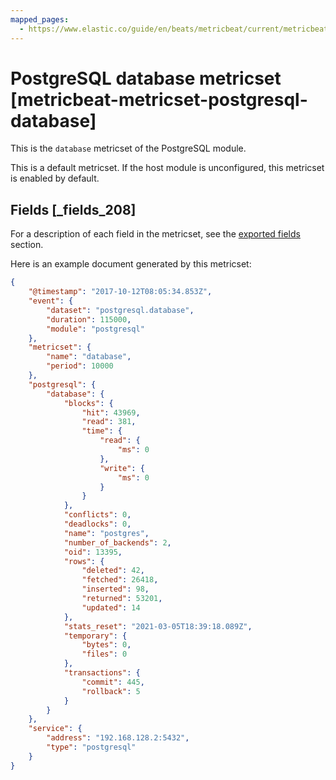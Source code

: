```yaml
---
mapped_pages:
  - https://www.elastic.co/guide/en/beats/metricbeat/current/metricbeat-metricset-postgresql-database.html
---
```


# PostgreSQL database metricset [metricbeat-metricset-postgresql-database]

This is the `database` metricset of the PostgreSQL module.

This is a default metricset. If the host module is unconfigured, this metricset is enabled by default.

## Fields [_fields_208]

For a description of each field in the metricset, see the [exported fields](/reference/metricbeat/exported-fields-postgresql.md) section.

Here is an example document generated by this metricset:

```json
{
    "@timestamp": "2017-10-12T08:05:34.853Z",
    "event": {
        "dataset": "postgresql.database",
        "duration": 115000,
        "module": "postgresql"
    },
    "metricset": {
        "name": "database",
        "period": 10000
    },
    "postgresql": {
        "database": {
            "blocks": {
                "hit": 43969,
                "read": 381,
                "time": {
                    "read": {
                        "ms": 0
                    },
                    "write": {
                        "ms": 0
                    }
                }
            },
            "conflicts": 0,
            "deadlocks": 0,
            "name": "postgres",
            "number_of_backends": 2,
            "oid": 13395,
            "rows": {
                "deleted": 42,
                "fetched": 26418,
                "inserted": 98,
                "returned": 53201,
                "updated": 14
            },
            "stats_reset": "2021-03-05T18:39:18.089Z",
            "temporary": {
                "bytes": 0,
                "files": 0
            },
            "transactions": {
                "commit": 445,
                "rollback": 5
            }
        }
    },
    "service": {
        "address": "192.168.128.2:5432",
        "type": "postgresql"
    }
}
```


